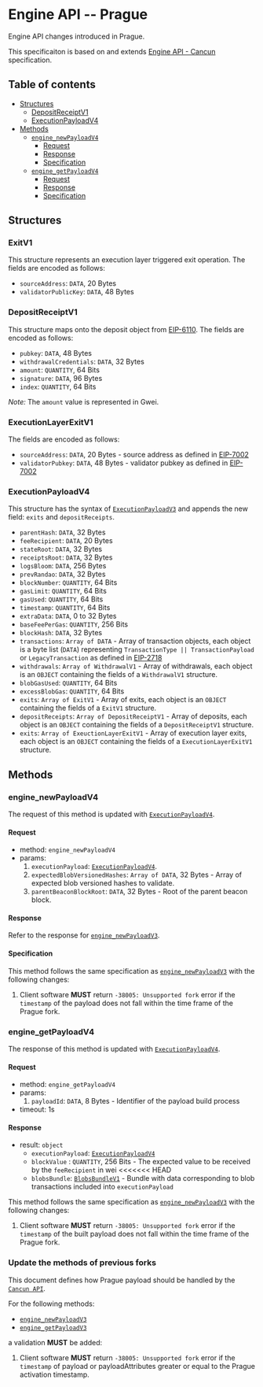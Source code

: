 # Engine API -- Prague

Engine API changes introduced in Prague.

This specificaiton is based on and extends [Engine API - Cancun](./cancun.md) specification.

## Table of contents

<!-- START doctoc generated TOC please keep comment here to allow auto update -->
<!-- DON'T EDIT THIS SECTION, INSTEAD RE-RUN doctoc TO UPDATE -->

- [Structures](#structures)
  - [DepositReceiptV1](#depositreceiptv1)
  - [ExecutionPayloadV4](#executionpayloadV4)
- [Methods](#methods)
  - [`engine_newPayloadV4`](#engine_newpayloadV4)
    - [Request](#request)
    - [Response](#response)
    - [Specification](#specification)
  - [`engine_getPayloadV4`](#engine_getpayloadV4)
    - [Request](#request-1)
    - [Response](#response-1)
    - [Specification](#specification-1)

<!-- END doctoc generated TOC please keep comment here to allow auto update -->

## Structures

### ExitV1

This structure represents an execution layer triggered exit operation.
The fields are encoded as follows:

- `sourceAddress`: `DATA`, 20 Bytes
- `validatorPublicKey`: `DATA`, 48 Bytes

### DepositReceiptV1
This structure maps onto the deposit object from [EIP-6110](https://eips.ethereum.org/EIPS/eip-6110).
The fields are encoded as follows:

- `pubkey`: `DATA`, 48 Bytes
- `withdrawalCredentials`: `DATA`, 32 Bytes
- `amount`: `QUANTITY`, 64 Bits
- `signature`: `DATA`, 96 Bytes
- `index`: `QUANTITY`, 64 Bits

*Note:* The `amount` value is represented in Gwei.

### ExecutionLayerExitV1
The fields are encoded as follows:

- `sourceAddress`: `DATA`, 20 Bytes - source address as defined in [EIP-7002](https://eips.ethereum.org/EIPS/eip-7002)
- `validatorPubkey`: `DATA`, 48 Bytes - validator pubkey as defined in [EIP-7002](https://eips.ethereum.org/EIPS/eip-7002)

### ExecutionPayloadV4

This structure has the syntax of [`ExecutionPayloadV3`](./cancun.md#executionpayloadv3) and appends the new field: `exits` and `depositReceipts`.

- `parentHash`: `DATA`, 32 Bytes
- `feeRecipient`:  `DATA`, 20 Bytes
- `stateRoot`: `DATA`, 32 Bytes
- `receiptsRoot`: `DATA`, 32 Bytes
- `logsBloom`: `DATA`, 256 Bytes
- `prevRandao`: `DATA`, 32 Bytes
- `blockNumber`: `QUANTITY`, 64 Bits
- `gasLimit`: `QUANTITY`, 64 Bits
- `gasUsed`: `QUANTITY`, 64 Bits
- `timestamp`: `QUANTITY`, 64 Bits
- `extraData`: `DATA`, 0 to 32 Bytes
- `baseFeePerGas`: `QUANTITY`, 256 Bits
- `blockHash`: `DATA`, 32 Bytes
- `transactions`: `Array of DATA` - Array of transaction objects, each object is a byte list (`DATA`) representing `TransactionType || TransactionPayload` or `LegacyTransaction` as defined in [EIP-2718](https://eips.ethereum.org/EIPS/eip-2718)
- `withdrawals`: `Array of WithdrawalV1` - Array of withdrawals, each object is an `OBJECT` containing the fields of a `WithdrawalV1` structure.
- `blobGasUsed`: `QUANTITY`, 64 Bits
- `excessBlobGas`: `QUANTITY`, 64 Bits
- `exits`: `Array of ExitV1` - Array of exits, each object is an `OBJECT` containing the fields of a `ExitV1` structure.
- `depositReceipts`: `Array of DepositReceiptV1` - Array of deposits, each object is an `OBJECT` containing the fields of a `DepositReceiptV1` structure.
- `exits`: `Array of ExeuctionLayerExitV1` - Array of execution layer exits, each object is an `OBJECT` containing the fields of a `ExecutionLayerExitV1` structure.

## Methods

### engine_newPayloadV4

The request of this method is updated with [`ExecutionPayloadV4`](#ExecutionPayloadV4).

#### Request

* method: `engine_newPayloadV4`
* params:
  1. `executionPayload`: [`ExecutionPayloadV4`](#ExecutionPayloadV4).
  2. `expectedBlobVersionedHashes`: `Array of DATA`, 32 Bytes - Array of expected blob versioned hashes to validate.
  3. `parentBeaconBlockRoot`: `DATA`, 32 Bytes - Root of the parent beacon block.

#### Response

Refer to the response for [`engine_newPayloadV3`](./cancun.md#engine_newpayloadv3).

#### Specification

This method follows the same specification as [`engine_newPayloadV3`](./cancun.md#engine_newpayloadv3) with the following changes:

1. Client software **MUST** return `-38005: Unsupported fork` error if the `timestamp` of the payload does not fall within the time frame of the Prague fork.

### engine_getPayloadV4

The response of this method is updated with [`ExecutionPayloadV4`](#ExecutionPayloadV4).

#### Request

* method: `engine_getPayloadV4`
* params:
  1. `payloadId`: `DATA`, 8 Bytes - Identifier of the payload build process
* timeout: 1s

#### Response

* result: `object`
  - `executionPayload`: [`ExecutionPayloadV4`](#ExecutionPayloadV4)
  - `blockValue` : `QUANTITY`, 256 Bits - The expected value to be received by the `feeRecipient` in wei
<<<<<<< HEAD
  - `blobsBundle`: [`BlobsBundleV1`](#BlobsBundleV1) - Bundle with data corresponding to blob transactions included into `executionPayload`

This method follows the same specification as [`engine_newPayloadV3`](../cancun.md#engine_newpayloadv3) with the following changes:

1. Client software **MUST** return `-38005: Unsupported fork` error if the `timestamp` of the built payload does not fall within the time frame of the Prague fork.

### Update the methods of previous forks

This document defines how Prague payload should be handled by the [`Cancun API`](./cancun.md).

For the following methods:

- [`engine_newPayloadV3`](./cancun.md#engine_newpayloadV3)
- [`engine_getPayloadV3`](./cancun.md#engine_getpayloadv3)

a validation **MUST** be added:

1. Client software **MUST** return `-38005: Unsupported fork` error if the `timestamp` of payload or payloadAttributes greater or equal to the Prague activation timestamp.
